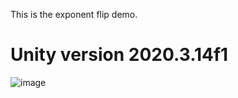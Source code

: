 This is the exponent flip demo. <br/>
# Unity version 2020.3.14f1
![image](https://user-images.githubusercontent.com/54160011/162770660-0b104f9a-dc80-4790-8a38-f531dec59057.png)

